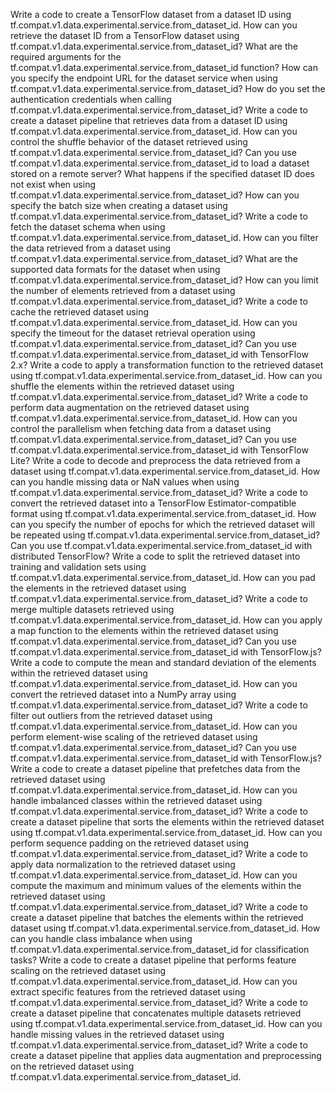 Write a code to create a TensorFlow dataset from a dataset ID using tf.compat.v1.data.experimental.service.from_dataset_id.
How can you retrieve the dataset ID from a TensorFlow dataset using tf.compat.v1.data.experimental.service.from_dataset_id?
What are the required arguments for the tf.compat.v1.data.experimental.service.from_dataset_id function?
How can you specify the endpoint URL for the dataset service when using tf.compat.v1.data.experimental.service.from_dataset_id?
How do you set the authentication credentials when calling tf.compat.v1.data.experimental.service.from_dataset_id?
Write a code to create a dataset pipeline that retrieves data from a dataset ID using tf.compat.v1.data.experimental.service.from_dataset_id.
How can you control the shuffle behavior of the dataset retrieved using tf.compat.v1.data.experimental.service.from_dataset_id?
Can you use tf.compat.v1.data.experimental.service.from_dataset_id to load a dataset stored on a remote server?
What happens if the specified dataset ID does not exist when using tf.compat.v1.data.experimental.service.from_dataset_id?
How can you specify the batch size when creating a dataset using tf.compat.v1.data.experimental.service.from_dataset_id?
Write a code to fetch the dataset schema when using tf.compat.v1.data.experimental.service.from_dataset_id.
How can you filter the data retrieved from a dataset using tf.compat.v1.data.experimental.service.from_dataset_id?
What are the supported data formats for the dataset when using tf.compat.v1.data.experimental.service.from_dataset_id?
How can you limit the number of elements retrieved from a dataset using tf.compat.v1.data.experimental.service.from_dataset_id?
Write a code to cache the retrieved dataset using tf.compat.v1.data.experimental.service.from_dataset_id.
How can you specify the timeout for the dataset retrieval operation using tf.compat.v1.data.experimental.service.from_dataset_id?
Can you use tf.compat.v1.data.experimental.service.from_dataset_id with TensorFlow 2.x?
Write a code to apply a transformation function to the retrieved dataset using tf.compat.v1.data.experimental.service.from_dataset_id.
How can you shuffle the elements within the retrieved dataset using tf.compat.v1.data.experimental.service.from_dataset_id?
Write a code to perform data augmentation on the retrieved dataset using tf.compat.v1.data.experimental.service.from_dataset_id.
How can you control the parallelism when fetching data from a dataset using tf.compat.v1.data.experimental.service.from_dataset_id?
Can you use tf.compat.v1.data.experimental.service.from_dataset_id with TensorFlow Lite?
Write a code to decode and preprocess the data retrieved from a dataset using tf.compat.v1.data.experimental.service.from_dataset_id.
How can you handle missing data or NaN values when using tf.compat.v1.data.experimental.service.from_dataset_id?
Write a code to convert the retrieved dataset into a TensorFlow Estimator-compatible format using tf.compat.v1.data.experimental.service.from_dataset_id.
How can you specify the number of epochs for which the retrieved dataset will be repeated using tf.compat.v1.data.experimental.service.from_dataset_id?
Can you use tf.compat.v1.data.experimental.service.from_dataset_id with distributed TensorFlow?
Write a code to split the retrieved dataset into training and validation sets using tf.compat.v1.data.experimental.service.from_dataset_id.
How can you pad the elements in the retrieved dataset using tf.compat.v1.data.experimental.service.from_dataset_id?
Write a code to merge multiple datasets retrieved using tf.compat.v1.data.experimental.service.from_dataset_id.
How can you apply a map function to the elements within the retrieved dataset using tf.compat.v1.data.experimental.service.from_dataset_id?
Can you use tf.compat.v1.data.experimental.service.from_dataset_id with TensorFlow.js?
Write a code to compute the mean and standard deviation of the elements within the retrieved dataset using tf.compat.v1.data.experimental.service.from_dataset_id.
How can you convert the retrieved dataset into a NumPy array using tf.compat.v1.data.experimental.service.from_dataset_id?
Write a code to filter out outliers from the retrieved dataset using tf.compat.v1.data.experimental.service.from_dataset_id.
How can you perform element-wise scaling of the retrieved dataset using tf.compat.v1.data.experimental.service.from_dataset_id?
Can you use tf.compat.v1.data.experimental.service.from_dataset_id with TensorFlow.js?
Write a code to create a dataset pipeline that prefetches data from the retrieved dataset using tf.compat.v1.data.experimental.service.from_dataset_id.
How can you handle imbalanced classes within the retrieved dataset using tf.compat.v1.data.experimental.service.from_dataset_id?
Write a code to create a dataset pipeline that sorts the elements within the retrieved dataset using tf.compat.v1.data.experimental.service.from_dataset_id.
How can you perform sequence padding on the retrieved dataset using tf.compat.v1.data.experimental.service.from_dataset_id?
Write a code to apply data normalization to the retrieved dataset using tf.compat.v1.data.experimental.service.from_dataset_id.
How can you compute the maximum and minimum values of the elements within the retrieved dataset using tf.compat.v1.data.experimental.service.from_dataset_id?
Write a code to create a dataset pipeline that batches the elements within the retrieved dataset using tf.compat.v1.data.experimental.service.from_dataset_id.
How can you handle class imbalance when using tf.compat.v1.data.experimental.service.from_dataset_id for classification tasks?
Write a code to create a dataset pipeline that performs feature scaling on the retrieved dataset using tf.compat.v1.data.experimental.service.from_dataset_id.
How can you extract specific features from the retrieved dataset using tf.compat.v1.data.experimental.service.from_dataset_id?
Write a code to create a dataset pipeline that concatenates multiple datasets retrieved using tf.compat.v1.data.experimental.service.from_dataset_id.
How can you handle missing values in the retrieved dataset using tf.compat.v1.data.experimental.service.from_dataset_id?
Write a code to create a dataset pipeline that applies data augmentation and preprocessing on the retrieved dataset using tf.compat.v1.data.experimental.service.from_dataset_id.